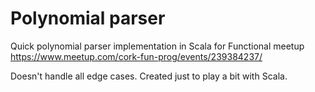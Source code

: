 # Polynomial parser
Quick polynomial parser implementation in Scala for Functional meetup https://www.meetup.com/cork-fun-prog/events/239384237/

Doesn't handle all edge cases. Created just to play a bit with Scala.